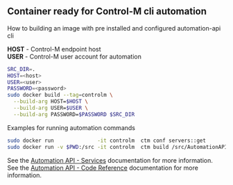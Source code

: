 ## Container ready for Control-M cli automation
How to building an image with pre installed and configured automation-api cli

**HOST** - Control-M endpoint host  
**USER** - Control-M user account for automation  

```bash
SRC_DIR=.
HOST=<host>
USER=<user>
PASSWORD=<password>
sudo docker build --tag=controlm \
  --build-arg HOST=$HOST \
  --build-arg USER=$USER \
  --build-arg PASSWORD=$PASSWORD $SRC_DIR
```

Examples for running automation commands
```bash
sudo docker run              -it controlm  ctm conf servers::get  
sudo docker run -v $PWD:/src -it controlm  ctm build /src/AutomationAPISampleFlow.json
```

See the [Automation API - Services](https://docs.bmc.com/docs/display/public/workloadautomation/Control-M+Automation+API+-+Services) documentation for more information.  
See the [Automation API - Code Reference](https://docs.bmc.com/docs/display/public/workloadautomation/Control-M+Automation+API+-+Code+Reference) documentation for more information.
